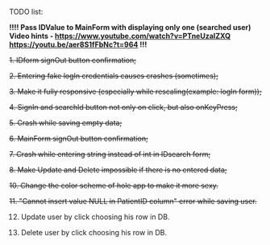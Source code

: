 TODO list:

**!!!! Pass IDValue to MainForm with displaying only one (searched user)
  Video hints - https://www.youtube.com/watch?v=PTneUzaIZXQ
                https://youtu.be/aer8S1fFbNc?t=964 !!!**

~~1. IDform signOut button confirmation;~~

~~2. Entering fake logIn credentials causes crashes (sometimes);~~

~~3. Make it fully responsive (especially while rescaling(example: logIn form));~~

~~4. SignIn and searchId button not only on click, but also onKeyPress;~~

~~5. Crash while saving empty data;~~

~~6. MainForm signOut button confirmation;~~

~~7. Crash while entering string instead of int in IDsearch form;~~

~~8. Make Update and Delete impossible if there is no entered data;~~

~~10. Change the color scheme of hole app to make it more sexy.~~

~~11. "Cannot insert value NULL in PatientID column" error while saving user.~~

12. Update user by click choosing his row in DB.

13. Delete user by click choosing his row in DB.
